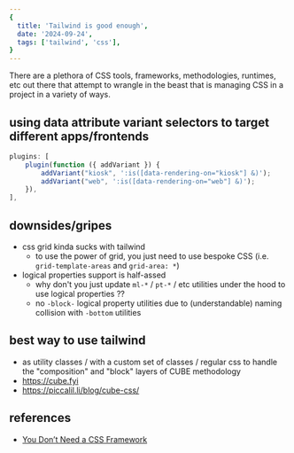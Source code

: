 ```yaml
---
{
  title: 'Tailwind is good enough',
  date: '2024-09-24',
  tags: ['tailwind', 'css'],
}
---
```


There are a plethora of CSS tools, frameworks, methodologies, runtimes, etc out
there that attempt to wrangle in the beast that is managing CSS in a project in
a variety of ways. 

## using data attribute variant selectors to target different apps/frontends

```js
plugins: [
	plugin(function ({ addVariant }) {
		addVariant("kiosk", ':is([data-rendering-on="kiosk"] &)');
		addVariant("web", ':is([data-rendering-on="web"] &)');
	}),
],
```

## downsides/gripes
- css grid kinda sucks with tailwind
	- to use the power of grid, you just need to use bespoke CSS (i.e. `grid-template-areas` and `grid-area: *`)
- logical properties support is half-assed
	- why don't you just update `ml-*` / `pt-*` / etc utilities under the hood to use logical properties ??
	- no `-block-` logical property utilities due to (understandable) naming collision with `-bottom` utilities

## best way to use tailwind
- as utility classes / with a custom set of classes / regular css to handle the "composition" and "block" layers of CUBE methodology
- https://cube.fyi
- https://piccalil.li/blog/cube-css/

## references
- [You Don’t Need a CSS Framework](https://www.infoq.com/articles/no-need-css-framework/)
